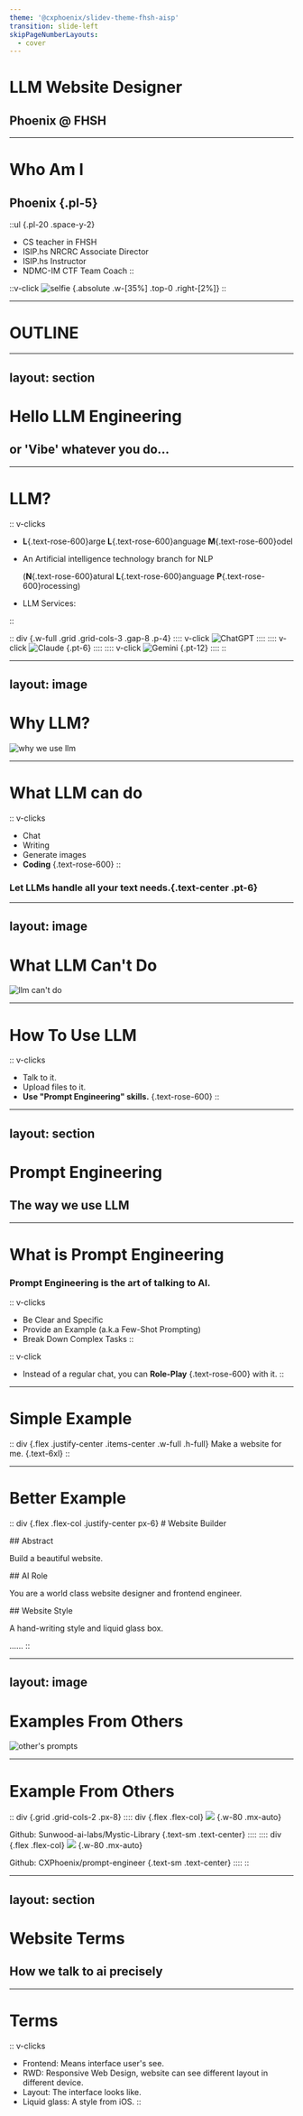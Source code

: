 ```yaml
---
theme: '@cxphoenix/slidev-theme-fhsh-aisp'
transition: slide-left
skipPageNumberLayouts:
  - cover
---
```


# LLM Website Designer

## Phoenix @ FHSH

---

# Who Am I

## Phoenix {.pl-5}

::ul {.pl-20 .space-y-2}
- CS teacher in FHSH
- ISIP.hs NRCRC Associate Director
- ISIP.hs Instructor
- NDMC-IM CTF Team Coach
::

::v-click
![selfie](/self-intro-photo.png) {.absolute .w-[35%] .top-0 .right-[2%]}
::

---

# OUTLINE

<CustomToc :tocLayoutIncludes='["section"]' />

---
layout: section
---

# Hello LLM Engineering

## or 'Vibe' whatever you do...

---

# LLM?

:: v-clicks

- **L**{.text-rose-600}arge **L**{.text-rose-600}anguage **M**{.text-rose-600}odel
- An Artificial intelligence technology branch for NLP
  
  (**N**{.text-rose-600}atural **L**{.text-rose-600}anguage **P**{.text-rose-600}rocessing)
- LLM Services:

::

:: div {.w-full .grid .grid-cols-3 .gap-8 .p-4}
:::: v-click
![ChatGPT](https://threatconnect.com/wp-content/uploads/2025/02/ChatGpt-logo.png)
::::
:::: v-click
![Claude](https://upload.wikimedia.org/wikipedia/commons/8/8a/Claude_AI_logo.svg) {.pt-6}
::::
:::: v-click
![Gemini](https://upload.wikimedia.org/wikipedia/commons/thumb/8/8a/Google_Gemini_logo.svg/800px-Google_Gemini_logo.svg.png) {.pt-12}
::::
::


---
layout: image
---

# Why LLM?

![why we use llm](/why-we-use-llm.png)

---

# What LLM can do

:: v-clicks
- Chat
- Writing
- Generate images
- **Coding** {.text-rose-600}
::

<v-click>

### Let LLMs handle all your text needs.{.text-center .pt-6}

</v-click>

---
layout: image
---

# What LLM Can't Do

![llm can't do](/llm-cant-do.png)

---

# How To Use LLM

:: v-clicks
- Talk to it.
- Upload files to it.
- **Use "Prompt Engineering" skills.** {.text-rose-600}
::

---
layout: section
---

# Prompt Engineering

## The way we use LLM

---

# What is Prompt Engineering

### Prompt Engineering is the art of talking to AI.

:: v-clicks
- Be Clear and Specific
- Provide an Example (a.k.a Few-Shot Prompting)
- Break Down Complex Tasks
::

:: v-click
- Instead of a regular chat, you can **Role-Play** {.text-rose-600} with it.
::

---

# Simple Example

:: div {.flex .justify-center .items-center .w-full .h-full}
Make a website for me. {.text-6xl}
::

---

# Better Example

:: div {.flex .flex-col .justify-center px-6}
\# Website Builder

\#\# Abstract

Build a beautiful website.

\#\# AI Role

You are a world class website designer and frontend engineer.

\#\# Website Style

A hand-writing style and liquid glass box.

......
::

---
layout: image
---

# Examples From Others

![other's prompts](/others-prompts.png)

---

# Example From Others

:: div {.grid .grid-cols-2 .px-8}
:::: div {.flex .flex-col}
![](/mystic-library-github.png) {.w-80 .mx-auto}

Github: Sunwood-ai-labs/Mystic-Library {.text-sm .text-center}
::::
:::: div {.flex .flex-col}
![](/cxphoenix-github.png) {.w-80 .mx-auto}

Github: CXPhoenix/prompt-engineer {.text-sm .text-center}
::::
::

---
layout: section
---

# Website Terms

## How we talk to ai precisely

---

# Terms

:: v-clicks
- Frontend: Means interface user's see.
- RWD: Responsive Web Design, website can see different layout in different device.
- Layout: The interface looks like.
- Liquid glass: A style from iOS.
::